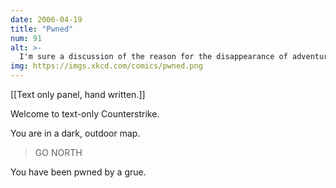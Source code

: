 ```yaml
---
date: 2006-04-19
title: "Pwned"
num: 91
alt: >-
  I'm sure a discussion of the reason for the disappearance of adventure games in favor of RPGs would be fascinating
img: https://imgs.xkcd.com/comics/pwned.png
---
```

[[Text only panel, hand written.]]

Welcome to text-only Counterstrike.

You are in a dark, outdoor map.

> GO NORTH

You have been pwned by a grue.